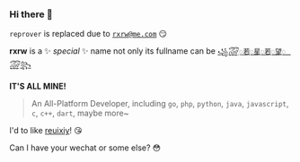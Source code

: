 ### Hi there 👋


`reprover` is replaced due to [`rxrw@me.com`](mailto:rxrw@me.com) 😏


**rxrw** is a ✨ _special_ ✨ name not only its fullname can be [`꧁꫞꯭若꯭꯭꯭星꯭꯭꯭若꯭꯭꯭望꯭꯭꯭꫞꧂`](https://rxrw.me)


**IT'S ALL MINE!**

> An All-Platform Developer, including `go`, `php`, `python`, `java`, `javascript`, `c`, `c++`, `dart`, maybe more~

I'd to like [reuixiy](https://github.com/reuixiy)! 😘

Can I have your wechat or some else? 😳
<!--

Here are some ideas to get you started:

- 🔭 I’m currently working on ...
- 🌱 I’m currently learning ...
- 👯 I’m looking to collaborate on ...
- 🤔 I’m looking for help with ...
- 💬 Ask me about ...
- 📫 How to reach me: ...
- 😄 Pronouns: ...
- ⚡ Fun fact: ...
-->
